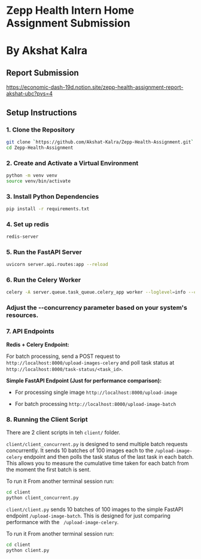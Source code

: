 # Zepp Health Intern Home Assignment Submission
# By Akshat Kalra

## Report Submission
https://economic-dash-19d.notion.site/zepp-health-assignment-report-akshat-ubc?pvs=4

## Setup Instructions

### 1. Clone the Repository

```bash
git clone `https://github.com/Akshat-Kalra/Zepp-Health-Assignment.git`
cd Zepp-Health-Assignment
```

### 2. Create and Activate a Virtual Environment
```bash
python -m venv venv
source venv/bin/activate
```

### 3. Install Python Dependencies
```bash
pip install -r requirements.txt
```

### 4. Set up redis
```bash
redis-server
```

### 5. Run the FastAPI Server
```bash
uvicorn server.api.routes:app --reload
```

### 6. Run the Celery Worker
```bash
celery -A server.queue.task_queue.celery_app worker --loglevel=info --concurrency=2
```
### Adjust the --concurrency parameter based on your system's resources.


### 7. API Endpoints
**Redis + Celery Endpoint:**

For batch processing, send a POST request to `http://localhost:8000/upload-images-celery` and poll task status at `http://localhost:8000/task-status/<task_id>`.

**Simple FastAPI Endpoint (Just for performance comparison):**

- For processing single image
`http://localhost:8000/upload-image`

- For batch processing
`http://localhost:8000/upload-image-batch`



### 8. Running the Client Script
There are 2 client scripts in teh `client/` folder.

`client/client_concurrent.py` is designed to send multiple batch requests concurrently. It sends 10 batches of 100 images each to the `/upload-image-celery` endpoint and then polls the task status of the last task in each batch. This allows you to measure the cumulative time taken for each batch from the moment the first batch is sent.

To run it
From another terminal session run:
```bash
cd client
python client_concurrent.py
```

`client/client.py` sends 10 batches of 100 images to the simple FastAPI endpoint `/upload-image-batch`. This is designed for just comparing performance with the ` /upload-image-celery`.

To run it
From another terminal session run:
```bash
cd client
python client.py
```